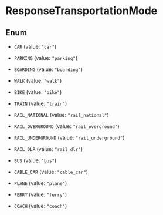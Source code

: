 
# ResponseTransportationMode

## Enum


* `CAR` (value: `"car"`)

* `PARKING` (value: `"parking"`)

* `BOARDING` (value: `"boarding"`)

* `WALK` (value: `"walk"`)

* `BIKE` (value: `"bike"`)

* `TRAIN` (value: `"train"`)

* `RAIL_NATIONAL` (value: `"rail_national"`)

* `RAIL_OVERGROUND` (value: `"rail_overground"`)

* `RAIL_UNDERGROUND` (value: `"rail_underground"`)

* `RAIL_DLR` (value: `"rail_dlr"`)

* `BUS` (value: `"bus"`)

* `CABLE_CAR` (value: `"cable_car"`)

* `PLANE` (value: `"plane"`)

* `FERRY` (value: `"ferry"`)

* `COACH` (value: `"coach"`)



